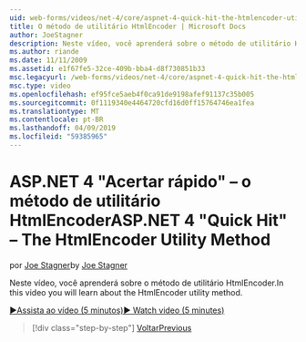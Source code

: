 ```yaml
---
uid: web-forms/videos/net-4/core/aspnet-4-quick-hit-the-htmlencoder-utility-method
title: O método de utilitário HtmlEncoder | Microsoft Docs
author: JoeStagner
description: Neste vídeo, você aprenderá sobre o método de utilitário HtmlEncoder.
ms.author: riande
ms.date: 11/11/2009
ms.assetid: e1f67fe5-32ce-409b-bba4-d8f730851b33
msc.legacyurl: /web-forms/videos/net-4/core/aspnet-4-quick-hit-the-htmlencoder-utility-method
msc.type: video
ms.openlocfilehash: ef95fce5aeb4f0ca91de9198afef91137c35b005
ms.sourcegitcommit: 0f1119340e4464720cfd16d0ff15764746ea1fea
ms.translationtype: MT
ms.contentlocale: pt-BR
ms.lasthandoff: 04/09/2019
ms.locfileid: "59385965"
---
```

# <a name="aspnet-4-quick-hit--the-htmlencoder-utility-method"></a><span data-ttu-id="463f3-103">ASP.NET 4 "Acertar rápido" – o método de utilitário HtmlEncoder</span><span class="sxs-lookup"><span data-stu-id="463f3-103">ASP.NET 4 "Quick Hit" – The HtmlEncoder Utility Method</span></span>

<span data-ttu-id="463f3-104">por [Joe Stagner](https://github.com/JoeStagner)</span><span class="sxs-lookup"><span data-stu-id="463f3-104">by [Joe Stagner](https://github.com/JoeStagner)</span></span>

<span data-ttu-id="463f3-105">Neste vídeo, você aprenderá sobre o método de utilitário HtmlEncoder.</span><span class="sxs-lookup"><span data-stu-id="463f3-105">In this video you will learn about the HtmlEncoder utility method.</span></span>

[<span data-ttu-id="463f3-106">&#9654;Assista ao vídeo (5 minutos)</span><span class="sxs-lookup"><span data-stu-id="463f3-106">&#9654; Watch video (5 minutes)</span></span>](https://channel9.msdn.com/Blogs/ASP-NET-Site-Videos/aspnet-4-quick-hit-the-htmlencoder-utility-method)

> [!div class="step-by-step"]
> [<span data-ttu-id="463f3-107">Voltar</span><span class="sxs-lookup"><span data-stu-id="463f3-107">Previous</span></span>](aspnet-4-quick-hit-predictable-client-ids.md)
